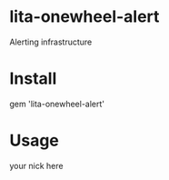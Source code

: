# lita-onewheel-alert

Alerting infrastructure

# Install

gem 'lita-onewheel-alert'

# Usage

your nick here
 


